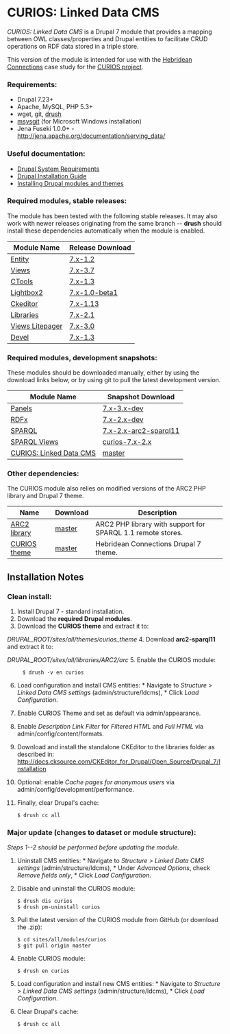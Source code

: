 CURIOS: Linked Data CMS
=======================

*CURIOS: Linked Data CMS* is a Drupal 7 module that provides a mapping between OWL classes/properties and Drupal
entities to facilitate CRUD operations on RDF data stored in a triple store.

This version of the module is intended for use with the [Hebridean Connections](http://blog.hebrideanconnections.com/)
case study for the [CURIOS project](http://www.dotrural.ac.uk/curios).

### Requirements:
  * Drupal 7.23+
  * Apache, MySQL, PHP 5.3+
  * wget, git, [drush](http://drush.ws/)
  * [msysgit](http://msysgit.github.io/) (for Microsoft Windows installation)
  * Jena Fuseki 1.0.0+ - http://jena.apache.org/documentation/serving_data/

### Useful documentation:
  * [Drupal System Requirements](https://drupal.org/requirements)
  * [Drupal Installation Guide](https://drupal.org/documentation/install)
  * [Installing Drupal modules and themes](https://drupal.org/documentation/install/modules-themes)

### Required modules, stable releases:
The module has been tested with the following stable releases. It may also work with newer releases originating from the same branch --
**drush** should install these dependencies automatically when the module is enabled.

  Module Name | Release  Download
  --- | ---
  [Entity](https://drupal.org/project/entity) | [7.x-1.2](http://ftp.drupal.org/files/projects/entity-7.x-1.2.tar.gz)
  [Views](https://drupal.org/project/views) | [7.x-3.7](http://ftp.drupal.org/files/projects/views-7.x-3.7.tar.gz)
  [CTools](https://drupal.org/project/ctools) | [7.x-1.3](http://ftp.drupal.org/files/projects/ctools-7.x-1.3.tar.gz)
  [Lightbox2](https://drupal.org/project/lightbox2) | [7.x-1.0-beta1](http://ftp.drupal.org/files/projects/lightbox2-7.x-1.0-beta1.tar.gz)
  [Ckeditor](https://drupal.org/project/ckeditor) | [7.x-1.13](http://ftp.drupal.org/files/projects/ckeditor-7.x-1.13.tar.gz)
  [Libraries](https://drupal.org/project/libraries) | [7.x-2.1](http://ftp.drupal.org/files/projects/libraries-7.x-2.1.tar.gz)
  [Views Litepager](https://drupal.org/project/views_litepager) | [7.x-3.0](http://ftp.drupal.org/files/projects/views_litepager-7.x-3.0.tar.gz)
  [Devel](https://drupal.org/project/devel) | [7.x-1.3](http://ftp.drupal.org/files/projects/devel-7.x-1.3.tar.gz)

### Required modules, development snapshots:
These modules should be downloaded manually, either by using the download links below, or by using git to pull the latest development version.

  Module Name | Snapshot Download
  --- | ---
  [Panels](https://drupal.org/project/panels) | [7.x-3.x-dev](http://ftp.drupal.org/files/projects/panels-7.x-3.x-dev.tar.gz)
  [RDFx](https://drupal.org/project/rdfx) | [7.x-2.x-dev](http://ftp.drupal.org/files/projects/rdfx-7.x-2.x-dev.tar.gz)
  [SPARQL](https://github.com/stuartraetaylor/sparql) | [7.x-2.x-arc2-sparql11](https://github.com/stuartraetaylor/sparql/archive/7.x-2.x-arc2-sparql11.zip)
  [SPARQL Views](https://github.com/stuartraetaylor/sparql_views) | [curios-7.x-2.x](https://github.com/stuartraetaylor/sparql_views/archive/curios-7.x-2.x.zip)
  [CURIOS: Linked Data CMS](https://github.com/stuartraetaylor/curios) | [master](https://github.com/stuartraetaylor/curios/archive/master.zip)

### Other dependencies:
The CURIOS module also relies on modified versions of the ARC2 PHP library and Drupal 7 theme.

  Name | Download | Description
  --- | --- | ---
  [ARC2 library](https://github.com/stuartraetaylor/arc2-sparql11) | [master](https://github.com/stuartraetaylor/arc2-sparql11/archive/master.zip) | ARC2 PHP library with support for SPARQL 1.1 remote stores.
  [CURIOS theme](https://github.com/stuartraetaylor/curios_theme) | [master](https://github.com/stuartraetaylor/curios_theme/archive/master.zip) | Hebridean Connections Drupal 7 theme.


Installation Notes
------------------

### Clean install:
  1. Install Drupal 7 - standard installation.
  2. Download the **required Drupal modules**.
  3. Download the **CURIOS theme** and extract it to:

 *DRUPAL_ROOT/sites/all/themes/curios_theme*
  4. Download **arc2-sparql11** and extract it to:

   *DRUPAL_ROOT/sites/all/libraries/ARC2/arc*
  5. Enable the CURIOS module:

         $ drush -v en curios
  6. Load configuration and install CMS entities:
    * Navigate to *Structure > Linked Data CMS settings* (admin/structure/ldcms),
    * Click *Load Configuration*.
  7. Enable CURIOS Theme and set as default via admin/appearance.
  8. Enable *Description Link Filter* for *Filtered HTML* and *Full HTML* via admin/config/content/formats.
  9. Download and install the standalone CKEditor to the libraries folder as described in:
    http://docs.cksource.com/CKEditor_for_Drupal/Open_Source/Drupal_7/Installation
  10. Optional: enable *Cache pages for anonymous users* via admin/config/development/performance.
  11. Finally, clear Drupal's cache:

          $ drush cc all

### Major update (changes to dataset or module structure):
  *Steps 1--2 should be performed before updating the module.*

  1. Uninstall CMS entities:
    * Navigate to *Structure > Linked Data CMS settings* (admin/structure/ldcms),
    * Under *Advanced Options*, check *Remove fields only*,
    * Click *Load Configuration*.
  2. Disable and uninstall the CURIOS module:

         $ drush dis curios
         $ drush pm-uninstall curios
  3. Pull the latest version of the CURIOS module from GitHub (or download the .zip):

         $ cd sites/all/modules/curios
         $ git pull origin master
  4. Enable CURIOS module:

         $ drush en curios
  5. Load configuration and install new CMS entities:
    * Navigate to *Structure > Linked Data CMS settings* (admin/structure/ldcms),
    * Click *Load Configuration*.
  6. Clear Drupal's cache:

         $ drush cc all
